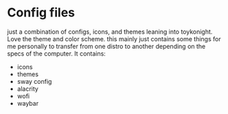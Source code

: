 # Config files

just a combination of configs, icons, and themes leaning into toykonight. Love the theme and color scheme. this mainly just contains some things for me personally to transfer from one distro to another depending on the specs of the computer. It contains:

- icons
- themes
- sway config
- alacrity
- wofi
- waybar


